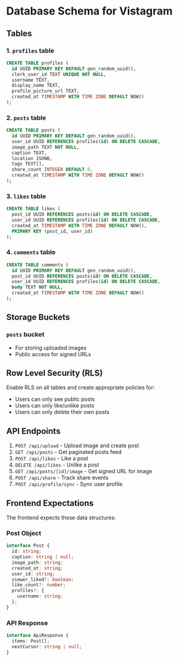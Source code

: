 # Database Schema for Vistagram

## Tables

### 1. `profiles` table

```sql
CREATE TABLE profiles (
  id UUID PRIMARY KEY DEFAULT gen_random_uuid(),
  clerk_user_id TEXT UNIQUE NOT NULL,
  username TEXT,
  display_name TEXT,
  profile_picture_url TEXT,
  created_at TIMESTAMP WITH TIME ZONE DEFAULT NOW()
);
```

### 2. `posts` table

```sql
CREATE TABLE posts (
  id UUID PRIMARY KEY DEFAULT gen_random_uuid(),
  user_id UUID REFERENCES profiles(id) ON DELETE CASCADE,
  image_path TEXT NOT NULL,
  caption TEXT,
  location JSONB,
  tags TEXT[],
  share_count INTEGER DEFAULT 0,
  created_at TIMESTAMP WITH TIME ZONE DEFAULT NOW()
);
```

### 3. `likes` table

```sql
CREATE TABLE likes (
  post_id UUID REFERENCES posts(id) ON DELETE CASCADE,
  user_id UUID REFERENCES profiles(id) ON DELETE CASCADE,
  created_at TIMESTAMP WITH TIME ZONE DEFAULT NOW(),
  PRIMARY KEY (post_id, user_id)
);
```

### 4. `comments` table

```sql
CREATE TABLE comments (
  id UUID PRIMARY KEY DEFAULT gen_random_uuid(),
  post_id UUID REFERENCES posts(id) ON DELETE CASCADE,
  user_id UUID REFERENCES profiles(id) ON DELETE CASCADE,
  body TEXT NOT NULL,
  created_at TIMESTAMP WITH TIME ZONE DEFAULT NOW()
);
```

## Storage Buckets

### `posts` bucket

- For storing uploaded images
- Public access for signed URLs

## Row Level Security (RLS)

Enable RLS on all tables and create appropriate policies for:

- Users can only see public posts
- Users can only like/unlike posts
- Users can only delete their own posts

## API Endpoints

1. `POST /api/upload` - Upload image and create post
2. `GET /api/posts` - Get paginated posts feed
3. `POST /api/likes` - Like a post
4. `DELETE /api/likes` - Unlike a post
5. `GET /api/posts/[id]/image` - Get signed URL for image
6. `POST /api/share` - Track share events
7. `POST /api/profile/sync` - Sync user profile

## Frontend Expectations

The frontend expects these data structures:

### Post Object

```typescript
interface Post {
  id: string;
  caption: string | null;
  image_path: string;
  created_at: string;
  user_id: string;
  viewer_liked?: boolean;
  like_count?: number;
  profiles?: {
    username: string;
  };
}
```

### API Response

```typescript
interface ApiResponse {
  items: Post[];
  nextCursor: string | null;
}
```
